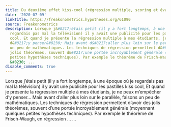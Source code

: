 ```yaml
---
title: Du deuxième effet kiss-cool (régression multiple, scoring et évaluation)
date: '2020-07-09'
linkTitle: https://freakonometrics.hypotheses.org/61090
source: Freakonometrics
description: Lorsque j&#8217;étais petit (il y a fort longtemps, à une époque où je
  regardais pas mal la télévision) il y avait une publicité pour les pastilles kiss
  cool, Et quand je présente la régression multiple à mes étudiants, je ne peux m&#8217;empêcher
  d&#8217;y penser&#8230; Mais avant d&#8217;aller plus loin sur le parallèle, faisons
  un peu de mathématiques. Les techniques de régression permettent d&#8217;avoir des
  jolis théorèmes, souvent d&#8217;une portée incroyablement générale (moyennant quelques
  petites hypothèses techniques). Par exemple le théorème de Frisch-Waugh, en régression
  &#8230; ...
disable_comments: true
---
```

Lorsque j&#8217;étais petit (il y a fort longtemps, à une époque où je regardais pas mal la télévision) il y avait une publicité pour les pastilles kiss cool, Et quand je présente la régression multiple à mes étudiants, je ne peux m&#8217;empêcher d&#8217;y penser&#8230; Mais avant d&#8217;aller plus loin sur le parallèle, faisons un peu de mathématiques. Les techniques de régression permettent d&#8217;avoir des jolis théorèmes, souvent d&#8217;une portée incroyablement générale (moyennant quelques petites hypothèses techniques). Par exemple le théorème de Frisch-Waugh, en régression &#8230; ...